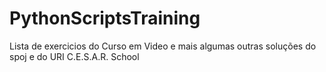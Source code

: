# PythonScriptsTraining

Lista de exercicios do Curso em Video e mais algumas outras soluções do spoj e do URI
C.E.S.A.R. School
